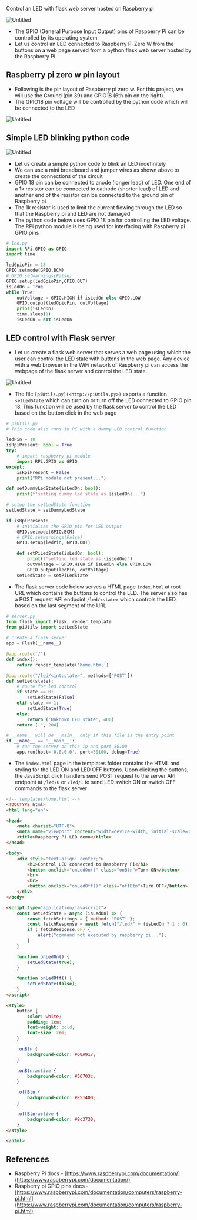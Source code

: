 Control an LED with flask web server hosted on Raspberry pi

![Untitled](https://github.com/nagasudhirpulla/taming_python/blob/master/blog/skills/assets/img/raspberry%20pi%20led%20flask%20schematic.png?raw=true)

-   The GPIO (General Purpose Input Output) pins of Raspberry Pi can be controlled by its operating system
-   Let us control an LED connected to Raspberry Pi Zero W from the buttons on a web page served from a python flask web server hosted by the Raspberry Pi

## Raspberry pi zero w pin layout

-   Following is the pin layout of Raspberry pi zero w. For this project, we will use the Ground (pin 39) and GPIO18 (6th pin on the right).
-   The GPIO18 pin voltage will be controlled by the python code which will be connected to the LED

![Untitled](https://github.com/nagasudhirpulla/taming_python/blob/master/blog/skills/assets/img/raspberry%20pi%20GPIO%20layout.png?raw=true)

## Simple LED blinking python code

![Untitled](https://github.com/nagasudhirpulla/taming_python/blob/master/blog/skills/assets/img/raspberry%20pi%20led%20circuit.png?raw=true)

-   Let us create a simple python code to blink an LED indefinitely
-   We can use a mini breadboard and jumper wires as shown above to create the connections of the circuit
-   GPIO 18 pin can be connected to anode (longer lead) of LED. One end of a 1k resistor can be connected to cathode (shorter lead) of LED and another end of the resistor can be connected to the ground pin of Raspberry pi
-   The 1k resistor is used to limit the current flowing through the LED so that the Raspberry pi and LED are not damaged
-   The python code below uses GPIO 18 pin for controlling the LED voltage. The RPi python module is being used for interfacing with Raspberry pi GPIO pins

```python
# led.py
import RPi.GPIO as GPIO
import time

ledGpioPin = 18
GPIO.setmode(GPIO.BCM)
# GPIO.setwarnings(False)
GPIO.setup(ledGpioPin,GPIO.OUT)
isLedOn = True
while True:
    outVoltage = GPIO.HIGH if isLedOn else GPIO.LOW
    GPIO.output(ledGpioPin, outVoltage)
    print(isLedOn)
    time.sleep(1)
    isLedOn = not isLedOn

```

## LED control with Flask server

-   Let us create a flask web server that serves a web page using which the user can control the LED state with buttons in the web page. Any device with a web browser in the WiFi network of Raspberry pi can access the webpage of the flask server and control the LED state.

![Untitled](https://github.com/nagasudhirpulla/taming_python/blob/master/blog/skills/assets/img/raspberry%20pi%20led%20flask%20circuit.png?raw=true)

-   The file `[piUtils.py](<http://piUtils.py>)` exports a function `setLedState` which can turn on or turn off the LED connected to GPIO pin 18. This function will be used by the flask server to control the LED based on the button click in the web page

```python
# piUtils.py
# This code also runs in PC with a dummy LED control function

ledPin = 18
isRpiPresent: bool = True
try:
    # import raspberry pi module
    import RPi.GPIO as GPIO
except:
    isRpiPresent = False
    print("RPi module not present...")

def setDummyLedState(isLedOn: bool):
    print(f"setting dummy led state as {isLedOn}...")

# setup the setLedState function
setLedState = setDummyLedState

if isRpiPresent:
    # initialize the GPIO pin for LED output
    GPIO.setmode(GPIO.BCM)
    # GPIO.setwarnings(False)
    GPIO.setup(ledPin, GPIO.OUT)

    def setPiLedState(isLedOn: bool):
        print(f"setting led state as {isLedOn}")
        outVoltage = GPIO.HIGH if isLedOn else GPIO.LOW
        GPIO.output(ledPin, outVoltage)
    setLedState = setPiLedState

```

-   The flask server code below serves a HTML page `index.html` at root URL which contains the buttons to control the LED. The server also has a POST request API endpoint `/led/<state>` which controls the LED based on the last segment of the URL

```python
# server.py
from flask import Flask, render_template
from piUtils import setLedState

# create a flask server
app = Flask(__name__)

@app.route('/')
def index():
    return render_template('home.html')

@app.route("/led/<int:state>", methods=['POST'])
def setLed(state):
    # route for led control
    if state == 0:
        setLedState(False)
    elif state == 1:
        setLedState(True)
    else:
        return ('Unknown LED state', 400)
    return ('', 204)

# __name__ will be __main__ only if this file is the entry point
if __name__ == '__main__':
    # run the server on this ip and port 50100
    app.run(host='0.0.0.0', port=50100, debug=True)

```

-   The `index.html` page in the templates folder contains the HTML and styling for the LED ON and LED OFF buttons. Upon clicking the buttons, the JavaScript click handlers send POST request to the server API endpoint at `/led/0` or `/led/1` to send LED switch ON or switch OFF commands to the flask server

```html
<!-- templates/home.html -->
<!DOCTYPE html>
<html lang="en">

<head>
    <meta charset="UTF-8">
    <meta name="viewport" content="width=device-width, initial-scale=1.0">
    <title>Raspberry Pi LED demo</title>
</head>

<body>
    <div style="text-align: center;">
        <h1>Control LED connected to Raspberry Pi</h1>
        <button onclick="onLedOn()" class="onBtn">Turn ON</button>
        <br>
        <br>
        <button onclick="onLedOff()" class="offBtn">Turn OFF</button>
    </div>
</body>

<script type="application/javascript">
    const setLedState = async (isLedOn) => {
        const fetchSettings = { method: 'POST' };
        const fetchResponse = await fetch("/led/" + (isLedOn ? 1 : 0), fetchSettings);
        if (!fetchResponse.ok) {
            alert("command not executed by raspberry pi...");
        }
    }

    function onLedOn() {
        setLedState(true);
    }

    function onLedOff() {
        setLedState(false);
    }
</script>

<style>
    button {
        color: white;
        padding: 1em;
        font-weight: bold;
        font-size: 2em;
    }

    .onBtn {
        background-color: #60A917;
    }

    .onBtn:active {
        background-color: #56703c;
    }

    .offBtn {
        background-color: #E51400;
    }

    .offBtn:active {
        background-color: #8c3730;
    }
</style>

</html>

```

## References

-   Raspberry Pi docs - [https://www.raspberrypi.com/documentation/](https://www.raspberrypi.com/documentation/)
-   Raspberry pi GPIO pins docs - [https://www.raspberrypi.com/documentation/computers/raspberry-pi.html](https://www.raspberrypi.com/documentation/computers/raspberry-pi.html)
<!--stackedit_data:
eyJoaXN0b3J5IjpbLTExODA5MTIzNDgsLTg0NDE4NzI0Nl19
-->